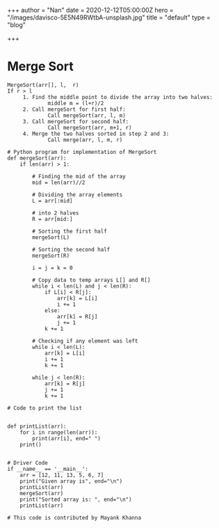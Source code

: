 +++
author = "Nan"
date = 2020-12-12T05:00:00Z
hero = "/images/davisco-5E5N49RWtbA-unsplash.jpg"
title = "default"
type = "blog"

+++
# Merge Sort

    MergeSort(arr[], l,  r)
    If r > l
         1. Find the middle point to divide the array into two halves:  
                 middle m = (l+r)/2
         2. Call mergeSort for first half:   
                 Call mergeSort(arr, l, m)
         3. Call mergeSort for second half:
                 Call mergeSort(arr, m+1, r)
         4. Merge the two halves sorted in step 2 and 3:
                 Call merge(arr, l, m, r)

    # Python program for implementation of MergeSort
    def mergeSort(arr):
    	if len(arr) > 1:
    
    		# Finding the mid of the array
    		mid = len(arr)//2
    
    		# Dividing the array elements
    		L = arr[:mid]
    
    		# into 2 halves
    		R = arr[mid:]
    
    		# Sorting the first half
    		mergeSort(L)
    
    		# Sorting the second half
    		mergeSort(R)
    
    		i = j = k = 0
    
    		# Copy data to temp arrays L[] and R[]
    		while i < len(L) and j < len(R):
    			if L[i] < R[j]:
    				arr[k] = L[i]
    				i += 1
    			else:
    				arr[k] = R[j]
    				j += 1
    			k += 1
    
    		# Checking if any element was left
    		while i < len(L):
    			arr[k] = L[i]
    			i += 1
    			k += 1
    
    		while j < len(R):
    			arr[k] = R[j]
    			j += 1
    			k += 1
    
    # Code to print the list
    
    
    def printList(arr):
    	for i in range(len(arr)):
    		print(arr[i], end=" ")
    	print()
    
    
    # Driver Code
    if __name__ == '__main__':
    	arr = [12, 11, 13, 5, 6, 7]
    	print("Given array is", end="\n")
    	printList(arr)
    	mergeSort(arr)
    	print("Sorted array is: ", end="\n")
    	printList(arr)
    
    # This code is contributed by Mayank Khanna
    